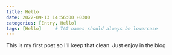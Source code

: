 ```yaml
---
title: Hello
date: 2022-09-13 14:56:00 +0300
categories: [Entry, Hello]
tags: [Hello]     # TAG names should always be lowercase
---
```


This is my first post so I'll keep that clean. Just enjoy in the blog